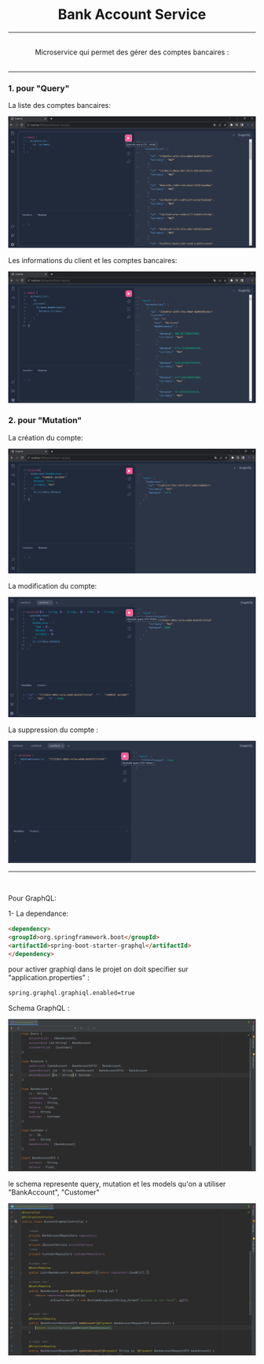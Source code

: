 <h1><center>Bank Account Service</center></h1>

<hr>

<br>
<center>Microservice qui permet des gérer des comptes bancaires :</center>
<br>
<hr>

### 1. pour "Query"

La liste des comptes bancaires:

<img src="caps/test1.PNG">

Les informations du client et les comptes bancaires:

<img src="caps/test2.PNG">


### 2. pour "Mutation"

La création du compte:


<img src="caps/create.PNG">


La modification du compte:


<img src="caps/update.PNG">


La suppression du compte :


<img src="caps/delete.PNG">

<hr>

<br>

Pour GraphQL:

1- La dependance:
```markdown
<dependency>
<groupId>org.springframework.boot</groupId>
<artifactId>spring-boot-starter-graphql</artifactId>
</dependency>
```

pour activer graphiql dans le projet on doit specifier sur "application.properties" :
```markdown
spring.graphql.graphiql.enabled=true
```
Schema GraphQL :


<img src="caps/schema.PNG">


le schema represente query, mutation et les models qu'on a utiliser "BankAccount", "Customer"

<img src="caps/controller.PNG">